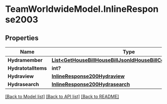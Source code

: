 # TeamWorldwideModel.InlineResponse2003
## Properties

Name | Type | Description | Notes
------------ | ------------- | ------------- | -------------
**Hydramember** | [**List&lt;GetHouseBillHouseBillJsonldHouseBillCollectionGetRead&gt;**](GetHouseBillHouseBillJsonldHouseBillCollectionGetRead.md) |  | 
**HydratotalItems** | **int?** |  | [optional] 
**Hydraview** | [**InlineResponse200Hydraview**](InlineResponse200Hydraview.md) |  | [optional] 
**Hydrasearch** | [**InlineResponse200Hydrasearch**](InlineResponse200Hydrasearch.md) |  | [optional] 

[[Back to Model list]](../README.md#documentation-for-models) [[Back to API list]](../README.md#documentation-for-api-endpoints) [[Back to README]](../README.md)

